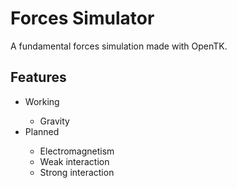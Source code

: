 # Forces Simulator
A fundamental forces simulation made with OpenTK.

<h2>Features</h2>
<ul>
  <li>Working</li>
  <ul>
    <li>Gravity</li>
  </ul>
  <li>Planned</li>
  <ul>
    <li>Electromagnetism</li>
    <li>Weak interaction</li>
    <li>Strong interaction</li>
  </ul>
</ul>
